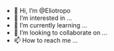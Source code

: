 - 👋 Hi, I’m @Eliotropo
- 👀 I’m interested in ...
- 🌱 I’m currently learning ...
- 💞️ I’m looking to collaborate on ...
- 📫 How to reach me ...

<!---
Eliotropo/Eliotropo is a ✨ special ✨ repository because its `README.md` (this file) appears on your GitHub profile.
You can click the Preview link to take a look at your changes.
--->

